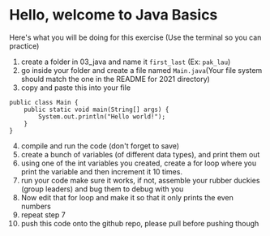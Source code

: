 # Hello, welcome to Java Basics
Here's what you will be doing for this exercise (Use the terminal so you can practice)
1. create a folder in 03_java and name it `first_last` (Ex: `pak_lau`)
2. go inside your folder and create a file named `Main.java`(Your file system should match the one in the README for 2021 directory)
3. copy and paste this into your file
```
public class Main {
    public static void main(String[] args) {
        System.out.println("Hello world!");
    }
}
```
4. compile and run the code (don't forget to save)
5. create a bunch of variables (of different data types), and print them out
6. using one of the int variables you created, create a for loop where you print the variable and then increment it 10 times.
7. run your code make sure it works, if not, assemble your rubber duckies (group leaders) and bug them to debug with you
8. Now edit that for loop and make it so that it only prints the even numbers
9. repeat step 7
10. push this code onto the github repo, please pull before pushing though
